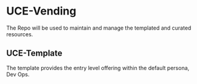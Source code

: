 # UCE-Vending
The Repo will be used to maintain and manage the templated and curated resources.

## UCE-Template
The template provides the entry level offering within the default persona, Dev Ops.
